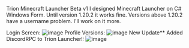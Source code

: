 Trion Minecraft Launcher Beta v1
I designed Minecraft Launcher on C# Windows Form. Until version 1.20.2 it works fine. Versions above 1.20.2 have a username problem. I'll work on it more.

Login Screen:
![image](https://github.com/tugcansluu/Trion-Launcher/assets/126765652/8d60c33a-8d3b-4cdb-9960-7429f59e4221)
Profile Versions:
![image](https://github.com/tugcansluu/Trion-Launcher/assets/126765652/bb4b639e-0feb-4e1f-8539-cd68e775dffd)
New Update**
Added DiscordRPC to Trion Launcher!:
![image](https://github.com/tugcansluu/Trion-Launcher/assets/126765652/25ae081f-2daa-428d-8222-9c2d2e683504)
